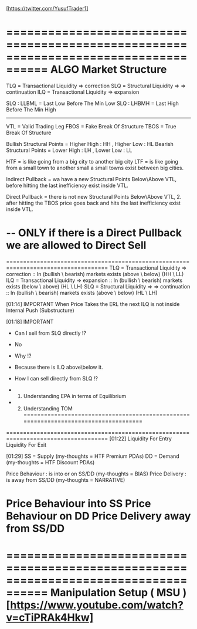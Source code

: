 [https://twitter.com/YusufTrader1]

====================================================================================
ALGO Market Structure
====================================================================================
TLQ = Transactional Liquidity => correction
SLQ = Structural Liquidity => => continuation
ILQ = Transactional Liquidity => expansion

SLQ : LLBML = Last Low Before The Min Low
SLQ : LHBMH = Last High Before The Min High

--------------------------

VTL = Valid Trading Leg
FBOS = Fake Break Of Structure
TBOS = True Break Of Structure

Bullish Structural Points = Higher High : HH , Higher Low : HL
Bearish Structural Points = Lower High : LH , Lower Low : LL

HTF = is like going from a big city to another big city
LTF = is like going from a small town to another small a small towns exist between big cities.

Indirect Pullback = 
    wa have a new Structural Points Below\Above VTL, 
    before hitting the last inefficiency exist inside VTL.

Direct Pullback = 
    there is not new Structural Points Below\Above VTL, 
    2. after hitting the TBOS price goes back and hits the last inefficiency exist inside VTL.

-- ONLY if there is a Direct Pullback we are allowed to Direct Sell
====================================================================================

====================================================================================
TLQ = Transactional Liquidity => correction :: In (bullish \ bearish) markets exists (above \ below)  (HH \ LL)
ILQ = Transactional Liquidity => expansion :: In (bullish \ bearish) markets exists (below \ above)  (HL \ LH)
SLQ = Structural Liquidity => => continuation ::  In (bullish \ bearish) markets exists (above \ below)  (HL \ LH)

[01:14] IMPORTANT
When Price Takes the ERL the next ILQ is not inside Internal Push (Substructure)

[01:18] IMPORTANT
- Can I sell from SLQ directly !? 
- No
- Why !?
- Because there is ILQ above\below it.

- How I can sell directly from SLQ  !? 
- 1. Understanding EPA in terms of Equilibrium 
- 2. Understanding TOM
====================================================================================

====================================================================================
[01:22]
Liquidity For Entry
Liquidity For Exit

[01:29]
SS = Supply (my-thoughts = HTF Premium PDAs)
DD = Demand (my-thoughts = HTF Discount PDAs)

Price Behaviour : is into or on SS/DD (my-thoughts = BIAS)
Price Delivery  : is away from SS/DD (my-thoughts = NARRATIVE)

Price Behaviour into SS
Price Behaviour on DD
Price Delivery away from SS/DD
====================================================================================

====================================================================================
Manipulation Setup ( MSU ) [https://www.youtube.com/watch?v=cTiPRAk4Hkw]
====================================================================================